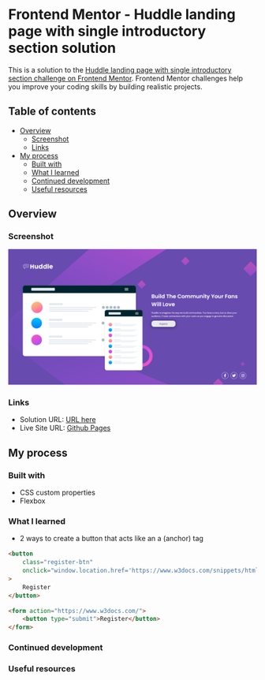 # Frontend Mentor - Huddle landing page with single introductory section solution

This is a solution to the [Huddle landing page with single introductory section challenge on Frontend Mentor](https://www.frontendmentor.io/challenges/huddle-landing-page-with-a-single-introductory-section-B_2Wvxgi0). Frontend Mentor challenges help you improve your coding skills by building realistic projects.

## Table of contents

-   [Overview](#overview)
    -   [Screenshot](#screenshot)
    -   [Links](#links)
-   [My process](#my-process)
    -   [Built with](#built-with)
    -   [What I learned](#what-i-learned)
    -   [Continued development](#continued-development)
    -   [Useful resources](#useful-resources)

## Overview

### Screenshot

![](./screenshot.png)

### Links

-   Solution URL: [URL here]()
-   Live Site URL: [Github Pages]()

## My process

### Built with

-   CSS custom properties
-   Flexbox

### What I learned

-   2 ways to create a button that acts like an a (anchor) tag

```html
<button
    class="register-btn"
    onclick="window.location.href='https://www.w3docs.com/snippets/html/how-to-create-an-html-button-that-acts-like-a-link.html' ;"
>
    Register
</button>
```

```html
<form action="https://www.w3docs.com/">
    <button type="submit">Register</button>
</form>
```

### Continued development

### Useful resources

